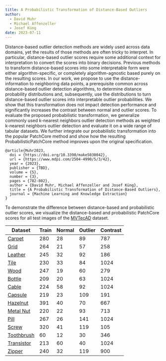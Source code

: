 ```yaml
---
title: A Probabilistic Transformation of Distance-Based Outliers
author:
  - David Muhr
  - Michael Affenzeller
  - Josef Küng
date: 2023-07-11
---
```


Distance-based outlier detection methods are widely used across data domains,
yet the results of those methods are often tricky to interpret.
In particular, distance-based outlier scores require some additional context for
interpretation to convert the scores into binary decisions.
Previous methods to transform distance-based scores into some interpretable form
were either algorithm-specific, or completely algorithm-agnostic based purely on
the resulting scores.
In our work, we propose to use the distance-information to neighboring data
points, a prerequisite common across distance-based outlier detection
algorithms, to determine distance probability distributions and, subsequently,
use the distributions to turn distance-based outlier scores into interpretable
outlier probabilities.
We show that this transformation does not impact detection performance and
significantly increases the contrast between normal and outlier scores.
To evaluate the proposed probabilistic transformation, we generalize commonly
used k-nearest neighbors outlier detection methods as weighted k-nearest
neighbors outlier detection and evaluate it on a wide range of tabular datasets.
We further integrate our probabilistic transformation into the popular PatchCore
method and show how the resulting ProbabilisticPatchCore method improves upon
the original specification.

```
@article{Muhr2023,
  doi = {https://doi.org/10.3390/make5030042},
  url = {https://www.mdpi.com/2504-4990/5/3/42},
  year = {2023},
  publisher = {TBD},
  volume = {5},
  number = {3},
  pages = {782-802},
  author = {David Muhr, Michael Affenzeller and Josef Küng},
  title = {A Probabilistic Transformation of Distance-Based Outliers},
  journal = {Machine Learning and Knowledge Extraction}
}
```

To demonstrate the difference between distance-based and probabilistic outlier
scores, we visualize the distance-based and probabilistic PatchCore scores for
all test images of the
[MVTecAD](https://www.mvtec.com/company/research/datasets/mvtec-ad) dataset.

| Dataset                         | Train          | Normal        | Outlier        | Contrast     |
|---------------------------------|----------------|---------------|----------------|---------------
| [Carpet](carpet.html)          | 280            | 28            | 89             | 787          |
| [Grid](grid.html)              | 264            | 21            | 57             | 258          |
| [Leather](leather.html)        | 245            | 32            | 92             | 186          |
| [Tile](tile.html)              | 230            | 33            | 84             | 1024         |
| [Wood](wood.html)              | 247            | 19            | 60             | 279          |
| [Bottle](bottle.html)          | 209            | 20            | 63             | 1024         |
| [Cable](cable.html)            | 224            | 58            | 92             | 1024         |
| [Capsule](capsule.html)        | 219            | 23            | 109            | 191          |
| [Hazelnut](hazelnut.html)      | 391            | 40            | 70             | 667          |
| [Metal Nut](metal_nut.html)    | 220            | 22            | 93             | 713          |
| [Pill](pill.html)              | 267            | 26            | 141            | 1024         |
| [Screw](screw.html)            | 320            | 41            | 119            | 105          |
| [Toothbrush](toothbrush.html)  | 60             | 12            | 30             | 346          |
| [Transistor](transistor.html)  | 213            | 60            | 40             | 1024         |
| [Zipper](zipper.html)          | 240            | 32            | 119            | 900          |
